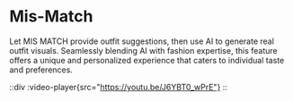 # Mis-Match

Let MIS MATCH provide outfit suggestions, then use AI to generate real outfit visuals. Seamlessly blending AI with fashion expertise, this feature offers a unique and personalized experience that caters to individual taste and preferences.

::div
  :video-player{src="https://youtu.be/J6YBT0_wPrE"}
::





